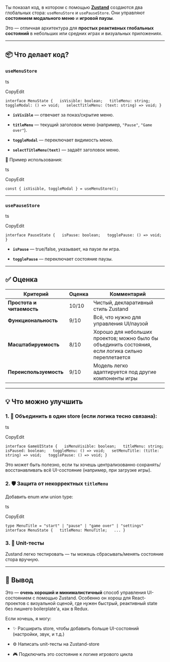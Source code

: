 Ты показал код, в котором с помощью [**Zustand**](https://github.com/pmndrs/zustand) создаются два глобальных стора: `useMenuStore` и `usePauseStore`. Они управляют **состоянием модального меню** и **игровой паузы**.

Это — отличная архитектура для **простых реактивных глобальных состояний** в небольших или средних играх и визуальных приложениях.

---

## 📦 Что делает код?

### `useMenuStore`

ts

CopyEdit

`interface MenuState {   isVisible: boolean;   titleMenu: string;   toggleModal: () => void;   selectTitleMenu: (text: string) => void; }`

- **`isVisible`** — отвечает за показ/скрытие меню.
    
- **`titleMenu`** — текущий заголовок меню (например, `"Pause"`, `"Game over"`).
    
- **`toggleModal`** — переключает видимость меню.
    
- **`selectTitleMenu(text)`** — задаёт заголовок меню.
    

📌 Пример использования:

ts

CopyEdit

`const { isVisible, toggleModal } = useMenuStore();`

---

### `usePauseStore`

ts

CopyEdit

`interface PauseState {   isPause: boolean;   togglePause: () => void; }`

- **`isPause`** — true/false, указывает, на паузе ли игра.
    
- **`togglePause`** — переключает состояние паузы.
    

---

## ✅ Оценка

|Критерий|Оценка|Комментарий|
|---|---|---|
|**Простота и читаемость**|10/10|Чистый, декларативный стиль Zustand|
|**Функциональность**|9/10|Всё, что нужно для управления UI/паузой|
|**Масштабируемость**|8/10|Хорошо для небольших проектов; можно было бы объединить состояния, если логика сильно переплетается|
|**Переиспользуемость**|9/10|Модель легко адаптируется под другие компоненты игры|

---

## 💡 Что можно улучшить

### 1. 🧩 Объединить в один store (если логика тесно связана):

ts

CopyEdit

`interface GameUIState {   isMenuVisible: boolean;   titleMenu: string;   isPaused: boolean;   toggleMenu: () => void;   setMenuTitle: (title: string) => void;   togglePause: () => void; }`

Это может быть полезно, если ты хочешь централизованно сохранять/восстанавливать всё UI-состояние (например, при загрузке игры).

### 2. 🛡 Защита от некорректных `titleMenu`

Добавить enum или union type:

ts

CopyEdit

`type MenuTitle = "start" | "pause" | "game over" | "settings"  interface MenuState {   titleMenu: MenuTitle;   ... }`

### 3. 🧪 Unit-тесты

Zustand легко тестировать — ты можешь сбрасывать/менять состояние стора вручную.

---

## 🧠 Вывод

Это — **очень хороший и минималистичный** способ управления UI-состоянием с помощью Zustand. Особенно он хорош для React-проектов с визуальной сценой, где нужен быстрый, реактивный state без лишнего boilerplate'а, как в Redux.

Если хочешь, я могу:

- ✨ Расширить store, чтобы добавить больше UI-состояний (настройки, звук, и т.д.)
    
- ⚙️ Написать unit-тесты на Zustand-store
    
- 🎮 Подключить это состояние к логике игрового цикла